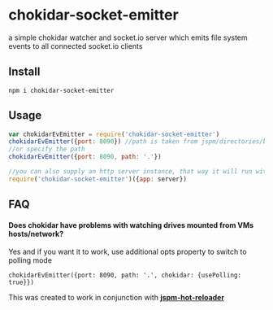 # chokidar-socket-emitter
a simple chokidar watcher and socket.io server which emits file system events to all connected socket.io clients

## Install
```
npm i chokidar-socket-emitter
```

## Usage
```javascript
var chokidarEvEmitter = require('chokidar-socket-emitter')
chokidarEvEmitter({port: 8090}) //path is taken from jspm/directories/baseURL or if that is not set up, '.' is used
//or specify the path
chokidarEvEmitter({port: 8090, path: '.'})

//you can also supply an http server instance, that way it will run withing your server on your own port
require('chokidar-socket-emitter')({app: server})
```

## FAQ

#### Does chokidar have problems with watching drives mounted from VMs hosts/network?
Yes and if you want it to work, use additional opts property to switch to polling mode
```
chokidarEvEmitter({port: 8090, path: '.', chokidar: {usePolling: true}})
```

This was created to work in conjunction with **[jspm-hot-reloader](https://github.com/capaj/jspm-hot-reloader)**
